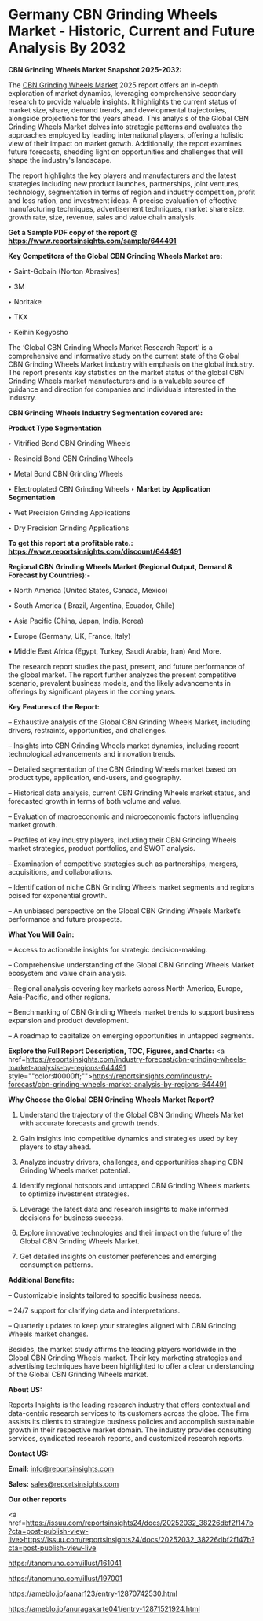 # Germany CBN Grinding Wheels Market - Historic, Current and Future Analysis By 2032

<strong>CBN Grinding Wheels Market Snapshot 2025-2032:</strong>

The <a href=https://www.reportsinsights.com/sample/644491>CBN Grinding Wheels Market</a> 2025 report offers an in-depth exploration of market dynamics, leveraging comprehensive secondary research to provide valuable insights. It highlights the current status of market size, share, demand trends, and developmental trajectories, alongside projections for the years ahead. This analysis of the Global CBN Grinding Wheels Market delves into strategic patterns and evaluates the approaches employed by leading international players, offering a holistic view of their impact on market growth. Additionally, the report examines future forecasts, shedding light on opportunities and challenges that will shape the industry's landscape.

The report highlights the key players and manufacturers and the latest strategies including new product launches, partnerships, joint ventures, technology, segmentation in terms of region and industry competition, profit and loss ration, and investment ideas. A precise evaluation of effective manufacturing techniques, advertisement techniques, market share size, growth rate, size, revenue, sales and value chain analysis.

<strong>Get a Sample PDF copy of the report @ <a href=https://www.reportsinsights.com/sample/644491 style=color:#0000ff;>https://www.reportsinsights.com/sample/644491</a></strong>

<strong>Key Competitors of the Global CBN Grinding Wheels Market are:</strong>

‣ Saint-Gobain (Norton Abrasives)

‣ 3M

‣ Noritake

‣ TKX

‣ Keihin Kogyosho

The ‘Global CBN Grinding Wheels Market Research Report’ is a comprehensive and informative study on the current state of the Global CBN Grinding Wheels Market industry with emphasis on the global industry. The report presents key statistics on the market status of the global CBN Grinding Wheels market manufacturers and is a valuable source of guidance and direction for companies and individuals interested in the industry.

<strong>CBN Grinding Wheels Industry Segmentation covered are:</strong>

<strong>Product Type Segmentation</strong>

‣ Vitrified Bond CBN Grinding Wheels

‣ Resinoid Bond CBN Grinding Wheels

‣ Metal Bond CBN Grinding Wheels

‣ Electroplated CBN Grinding Wheels
‣ 
<strong>Market by Application Segmentation</strong>

‣ Wet Precision Grinding Applications

‣ Dry Precision Grinding Applications

<strong>To get this report at a profitable rate.: <a href=https://www.reportsinsights.com/discount/644491 style=color:#0000ff;>https://www.reportsinsights.com/discount/644491</a></strong>

<strong>Regional CBN Grinding Wheels Market (Regional Output, Demand &amp; Forecast by Countries):-</strong>

• North America (United States, Canada, Mexico)

• South America ( Brazil, Argentina, Ecuador, Chile)

• Asia Pacific (China, Japan, India, Korea)

• Europe (Germany, UK, France, Italy)

• Middle East Africa (Egypt, Turkey, Saudi Arabia, Iran) And More.

The research report studies the past, present, and future performance of the global market. The report further analyzes the present competitive scenario, prevalent business models, and the likely advancements in offerings by significant players in the coming years.

<strong>Key Features of the Report:</strong>

– Exhaustive analysis of the Global CBN Grinding Wheels Market, including drivers, restraints, opportunities, and challenges.

– Insights into CBN Grinding Wheels market dynamics, including recent technological advancements and innovation trends.

– Detailed segmentation of the CBN Grinding Wheels market based on product type, application, end-users, and geography.

– Historical data analysis, current CBN Grinding Wheels market status, and forecasted growth in terms of both volume and value.

– Evaluation of macroeconomic and microeconomic factors influencing market growth.

– Profiles of key industry players, including their CBN Grinding Wheels market strategies, product portfolios, and SWOT analysis.

– Examination of competitive strategies such as partnerships, mergers, acquisitions, and collaborations.

– Identification of niche CBN Grinding Wheels market segments and regions poised for exponential growth.

– An unbiased perspective on the Global CBN Grinding Wheels Market’s performance and future prospects.

<strong>What You Will Gain:</strong>

– Access to actionable insights for strategic decision-making.

– Comprehensive understanding of the Global CBN Grinding Wheels Market ecosystem and value chain analysis.

– Regional analysis covering key markets across North America, Europe, Asia-Pacific, and other regions.

– Benchmarking of CBN Grinding Wheels market trends to support business expansion and product development.

– A roadmap to capitalize on emerging opportunities in untapped segments.

<strong>Explore the Full Report Description, TOC, Figures, and Charts:</strong>
<a href=https://reportsinsights.com/industry-forecast/cbn-grinding-wheels-market-analysis-by-regions-644491 style=""color:#0000ff;"">https://reportsinsights.com/industry-forecast/cbn-grinding-wheels-market-analysis-by-regions-644491</a>

<strong>Why Choose the Global CBN Grinding Wheels Market Report?</strong>

1. Understand the trajectory of the Global CBN Grinding Wheels Market with accurate forecasts and growth trends.

2. Gain insights into competitive dynamics and strategies used by key players to stay ahead.

3. Analyze industry drivers, challenges, and opportunities shaping CBN Grinding Wheels market potential.

4. Identify regional hotspots and untapped CBN Grinding Wheels markets to optimize investment strategies.

5. Leverage the latest data and research insights to make informed decisions for business success.

6. Explore innovative technologies and their impact on the future of the Global CBN Grinding Wheels Market.

7. Get detailed insights on customer preferences and emerging consumption patterns.

<strong>Additional Benefits:</strong>

– Customizable insights tailored to specific business needs.

– 24/7 support for clarifying data and interpretations.

– Quarterly updates to keep your strategies aligned with CBN Grinding Wheels market changes.

Besides, the market study affirms the leading players worldwide in the Global CBN Grinding Wheels market. Their key marketing strategies and advertising techniques have been highlighted to offer a clear understanding of the Global CBN Grinding Wheels market.

<strong><strong>About US</strong>:</strong>

Reports Insights is the leading research industry that offers contextual and data-centric research services to its customers across the globe. The firm assists its clients to strategize business policies and accomplish sustainable growth in their respective market domain. The industry provides consulting services, syndicated research reports, and customized research reports.

<strong>Contact US:</strong>

<p class=><b>Email:</b> <a href=mailto:info@reportsinsights.com>info@reportsinsights.com</a></p>
<p class=><b>Sales:</b> <a href=mailto:sales@reportsinsights.com>sales@reportsinsights.com</a></p>

<strong>Our other reports</strong>

<a href=https://issuu.com/reportsinsights24/docs/20252032_38226dbf2f147b?cta=post-publish-view-live>https://issuu.com/reportsinsights24/docs/20252032_38226dbf2f147b?cta=post-publish-view-live</a>

<a href=https://tanomuno.com/illust/161041>https://tanomuno.com/illust/161041</a>

<a href=https://tanomuno.com/illust/197001>https://tanomuno.com/illust/197001</a>

<a href=https://ameblo.jp/aanar123/entry-12870742530.html>https://ameblo.jp/aanar123/entry-12870742530.html</a>

<a href=https://ameblo.jp/anuragakarte041/entry-12871521924.html>https://ameblo.jp/anuragakarte041/entry-12871521924.html</a>
